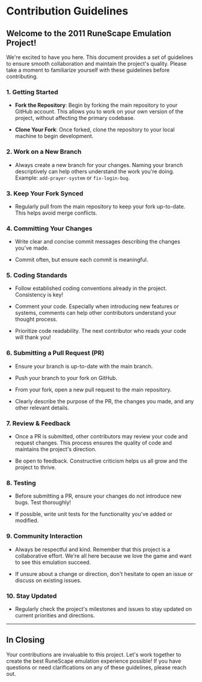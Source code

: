 # Contribution Guidelines

## Welcome to the 2011 RuneScape Emulation Project!

We're excited to have you here. This document provides a set of guidelines to ensure smooth collaboration and maintain the project's quality. Please take a moment to familiarize yourself with these guidelines before contributing.

### 1. **Getting Started**

- **Fork the Repository**: Begin by forking the main repository to your GitHub account. This allows you to work on your own version of the project, without affecting the primary codebase.
  
- **Clone Your Fork**: Once forked, clone the repository to your local machine to begin development.

### 2. **Work on a New Branch**

- Always create a new branch for your changes. Naming your branch descriptively can help others understand the work you're doing. Example: `add-prayer-system` or `fix-login-bug`.

### 3. **Keep Your Fork Synced**

- Regularly pull from the main repository to keep your fork up-to-date. This helps avoid merge conflicts.

### 4. **Committing Your Changes**

- Write clear and concise commit messages describing the changes you've made.
  
- Commit often, but ensure each commit is meaningful.

### 5. **Coding Standards**

- Follow established coding conventions already in the project. Consistency is key!
  
- Comment your code. Especially when introducing new features or systems, comments can help other contributors understand your thought process.
  
- Prioritize code readability. The next contributor who reads your code will thank you!

### 6. **Submitting a Pull Request (PR)**

- Ensure your branch is up-to-date with the main branch.
  
- Push your branch to your fork on GitHub.
  
- From your fork, open a new pull request to the main repository.
  
- Clearly describe the purpose of the PR, the changes you made, and any other relevant details.

### 7. **Review & Feedback**

- Once a PR is submitted, other contributors may review your code and request changes. This process ensures the quality of code and maintains the project's direction.
  
- Be open to feedback. Constructive criticism helps us all grow and the project to thrive.

### 8. **Testing**

- Before submitting a PR, ensure your changes do not introduce new bugs. Test thoroughly!
  
- If possible, write unit tests for the functionality you've added or modified.

### 9. **Community Interaction**

- Always be respectful and kind. Remember that this project is a collaborative effort. We're all here because we love the game and want to see this emulation succeed.
  
- If unsure about a change or direction, don't hesitate to open an issue or discuss on existing issues.

### 10. **Stay Updated**

- Regularly check the project's milestones and issues to stay updated on current priorities and directions.

---

## In Closing

Your contributions are invaluable to this project. Let's work together to create the best RuneScape emulation experience possible! If you have questions or need clarifications on any of these guidelines, please reach out.
